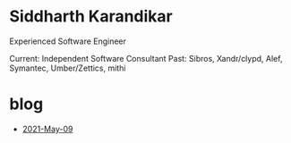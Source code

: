 # Siddharth Karandikar
Experienced Software Engineer

Current: Independent Software Consultant
Past: Sibros, Xandr/clypd, Alef, Symantec, Umber/Zettics, mithi

# blog
* [2021-May-09](2021-MAY-09.md)

